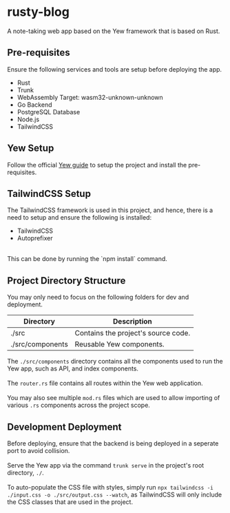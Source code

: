 # rusty-blog

A note-taking web app based on the Yew framework that is based on Rust.

## Pre-requisites
Ensure the following services and tools are setup before deploying the app.
- Rust
- Trunk
- WebAssembly Target: wasm32-unknown-unknown 
- Go Backend
- PostgreSQL Database
- Node.js
- TailwindCSS

## Yew Setup
Follow the official [Yew guide](https://yew.rs/docs/getting-started/introduction) to setup the project and install the pre-requisites.

## TailwindCSS Setup
The TailwindCSS framework is used in this project, and hence, there is a need to setup and ensure the following is installed:
- TailwindCSS
- Autoprefixer 

<br>
This can be done by running the `npm install` command.

## Project Directory Structure
You may only need to focus on the following folders for dev and deployment.

|Directory|Description|
|---|---|
|./src|Contains the project's source code.|
|./src/components|Reusable Yew components.|

The `./src/components` directory contains all the components used to run the Yew app, such as API, and index components. <br> <br>
The `router.rs` file contains all routes within the Yew web application. <br> <br>
You may also see multiple `mod.rs` files which are used to allow importing of various `.rs` components across the project scope.

## Development Deployment 
Before deploying, ensure that the backend is being deployed in a seperate port to avoid collision.
<br> <br>
Serve the Yew app via the command `trunk serve` in the project's root directory, `./`.
<br> <br>
To auto-populate the CSS file with styles, simply run `npx tailwindcss -i ./input.css -o ./src/output.css --watch`, as TailwindCSS
will only include the CSS classes that are used in the project.

